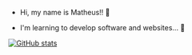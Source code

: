 - Hi, my name is Matheus!! 👏

- I'm learning to develop software and websites... 👻

[![GitHub stats](https://github-readme-stats.vercel.app/api?username=theusouza0)](https://github.com/anuraghazra/github-readme-stats)
